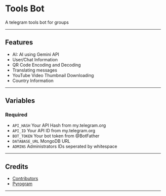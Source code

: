 # Tools Bot
A telegram tools bot for groups

---

## Features

- AI: AI using Gemini API
- User/Chat Information
- QR Code Encoding and Decoding
- Translating messages
- YouTube Video Thumbnail Downloading
- Country Information

---

## Variables

### Required

- `API_HASH` Your API Hash from my.telegram.org
- `API_ID` Your API ID from my.telegram.org
- `BOT_TOKEN` Your bot token from @BotFather
- `DATABASE_URL` MongoDB URL
- `ADMINS` Administrators IDs seperated by whitespace

---

## Credits

- [Contributors](https://github.com/FayasNoushad/Gemini-Bot/graphs/contributors)
- [Pyrogram](https://github.com/pyrogram/pyrogram)

---

